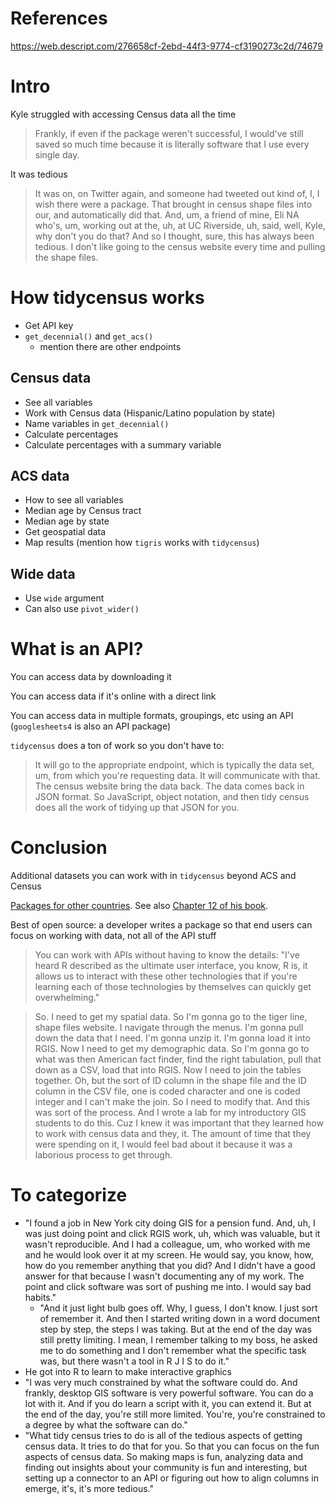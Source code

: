 # References

https://web.descript.com/276658cf-2ebd-44f3-9774-cf3190273c2d/74679

# Intro

Kyle struggled with accessing Census data all the time

> Frankly, if even if the package weren't successful, I would've still saved so much time because it is literally software that I use every single day.

It was tedious

> It was on, on Twitter again, and someone had tweeted out kind of, I, I wish there were a package. That brought in census shape files into our, and automatically did that. And, um, a friend of mine, Eli NA who's, um, working out at the, uh, at UC Riverside, uh, said, well, Kyle, why don't you do that? And so I thought, sure, this has always been tedious. I don't like going to the census website every time and pulling the shape files.

# How tidycensus works

- Get API key
- `get_decennial()` and `get_acs()`
	- mention there are other endpoints

## Census data
- See all variables
- Work with Census data (Hispanic/Latino population by state)
- Name variables in `get_decennial()`
- Calculate percentages
- Calculate percentages with a summary variable

## ACS data
- How to see all variables
- Median age by Census tract
- Median age by state
- Get geospatial data
- Map results (mention how `tigris` works with `tidycensus`)

## Wide data

- Use `wide` argument
- Can also use `pivot_wider()`

# What is an API?

You can access data by downloading it

You can access data if it's online with a direct link

You can access data in multiple formats, groupings, etc using an API (`googlesheets4` is also an API package)

`tidycensus` does a ton of work so you don't have to:

> It will go to the appropriate endpoint, which is typically the data set, um, from which you're requesting data. It will communicate with that. The census website bring the data back. The data comes back in JSON format. So JavaScript, object notation, and then tidy census does all the work of tidying up that JSON for you.

# Conclusion

Additional datasets you can work with in `tidycensus` beyond ACS and Census

[Packages for other countries](https://twitter.com/kyle_e_walker/status/1633843404269580292). See also [Chapter 12 of his book](https://walker-data.com/census-r/working-with-census-data-outside-the-united-states.html).

Best of open source: a developer writes a package so that end users can focus on working with data, not all of the API stuff

> You can work with APIs without having to know the details: "I've heard R described as  the ultimate user interface, you know, R is, it allows us to interact with these other technologies that if you're learning each of those technologies by themselves can quickly get overwhelming."

> So. I need to get my spatial data. So I'm gonna go to the tiger line, shape files website. I navigate through the menus. I'm gonna pull down the data that I need. I'm gonna unzip it. I'm gonna load it into RGIS. Now I need to get my demographic data. So I'm gonna go to what was then American fact finder, find the right tabulation, pull that down as a CSV, load that into RGIS.
> Now I need to join the tables together. Oh, but the sort of ID column in the shape file and the ID column in the CSV file, one is coded character and one is coded integer and I can't make the join. So I need to modify that. And this was sort of the process. And I wrote a lab for my introductory GIS students to do this.
> Cuz I knew it was important that they learned how to work with census data and they, it. The amount of time that they were spending on it, I would feel bad about it because it was a laborious process to get through.

# To categorize

- "I found a job in New York city doing GIS for a pension fund. And, uh, I was just doing point and click RGIS work, uh, which was valuable, but it wasn't reproducible. And I had a colleague, um, who worked with me and he would look over it at my screen. He would say, you know, how, how do you remember anything that you did? And I didn't have a good answer for that because I wasn't documenting any of my work. The point and click software was sort of pushing me into. I would say bad habits."
	- "And it just light bulb goes off. Why, I guess, I don't know. I just sort of remember it. And then I started writing down in a word document step by step, the steps I was taking. But at the end of the day was still pretty limiting. I mean, I remember talking to my boss, he asked me to do something and I don't remember what the specific task was, but there wasn't a tool in R J I S to do it."
- He got into R to learn to make interactive graphics
- "I was very much constrained by what the software could do. And frankly, desktop GIS software is very powerful software. You can do a lot with it. And if you do learn a script with it, you can extend it. But at the end of the day, you're still more limited. You're, you're constrained to a degree by what the software can do."
- "What tidy census tries to do is all of the tedious aspects of getting census data. It tries to do that for you. So that you can focus on the fun aspects of census data. So making maps is fun, analyzing data and finding out insights about your community is fun and interesting, but setting up a connector to an API or figuring out how to align columns in emerge, it's, it's more tedious."


